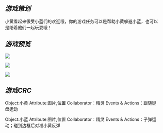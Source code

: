 ## *游戏策划*
小黄看起来很受小蓝们的欢迎哦，你的游戏任务可以是帮助小黄躲避小蓝，也可以是陪着他们一起玩耍哦！
## *游戏预览*
![](https://github.com/t-a-arnold/swi-homework/blob/gh-pages/images/gif.11.15-1.gif?raw=true)

![](https://github.com/t-a-arnold/swi-homework/blob/gh-pages/images/11.15-1.png?raw=true)

![](https://github.com/t-a-arnold/swi-homework/blob/gh-pages/images/11.15-2.png?raw=true)

## *游戏CRC*
Object:小黄
Attribute:图片,位置
Collaborator：精灵
Events & Actions：跟随键盘运动

Object:小蓝
Attribute:图片,位置
Collaborator：精灵
Events & Actions：子弹运动；碰到边框后对准小黄反弹



